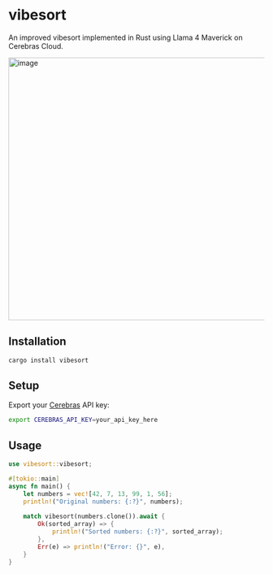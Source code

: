 # vibesort
An improved vibesort implemented in Rust using Llama 4 Maverick on Cerebras Cloud.

<img width="925" height="517" alt="image" src="https://github.com/user-attachments/assets/40fec91e-868e-469a-b271-d9764dda750e" />

## Installation

```bash
cargo install vibesort
```

## Setup

Export your [Cerebras](https://cloud.cerebras.ai/) API key:

```bash
export CEREBRAS_API_KEY=your_api_key_here
```

## Usage

```rust
use vibesort::vibesort;

#[tokio::main]
async fn main() {
    let numbers = vec![42, 7, 13, 99, 1, 56];
    println!("Original numbers: {:?}", numbers);
    
    match vibesort(numbers.clone()).await {
        Ok(sorted_array) => {
            println!("Sorted numbers: {:?}", sorted_array);
        },
        Err(e) => println!("Error: {}", e),
    }
}
```
